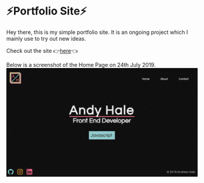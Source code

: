 # ⚡️Portfolio Site⚡️

Hey there, this is my simple portfolio site. It is an ongoing project which I mainly use to try out new ideas.

Check out the site 👉[here](https://www.andyghale.com/)👈

Below is a screenshot of the Home Page on 24th July 2019.
![Screenshot on 24th July 2019](/img/screenshot_24_07.png?raw=true "Portoflio Site Screenshot")